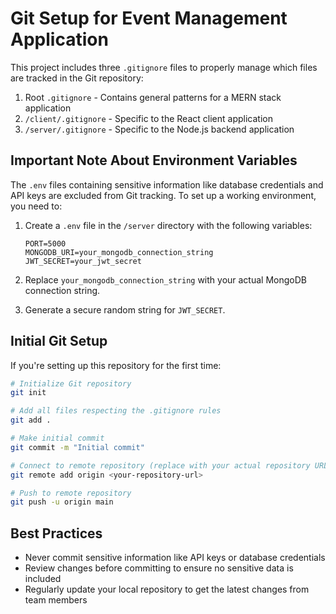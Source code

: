 # Git Setup for Event Management Application

This project includes three `.gitignore` files to properly manage which files are tracked in the Git repository:

1. Root `.gitignore` - Contains general patterns for a MERN stack application
2. `/client/.gitignore` - Specific to the React client application
3. `/server/.gitignore` - Specific to the Node.js backend application

## Important Note About Environment Variables

The `.env` files containing sensitive information like database credentials and API keys are excluded from Git tracking. To set up a working environment, you need to:

1. Create a `.env` file in the `/server` directory with the following variables:
   ```
   PORT=5000
   MONGODB_URI=your_mongodb_connection_string
   JWT_SECRET=your_jwt_secret
   ```

2. Replace `your_mongodb_connection_string` with your actual MongoDB connection string.
3. Generate a secure random string for `JWT_SECRET`.

## Initial Git Setup

If you're setting up this repository for the first time:

```bash
# Initialize Git repository
git init

# Add all files respecting the .gitignore rules
git add .

# Make initial commit
git commit -m "Initial commit"

# Connect to remote repository (replace with your actual repository URL)
git remote add origin <your-repository-url>

# Push to remote repository
git push -u origin main
```

## Best Practices

- Never commit sensitive information like API keys or database credentials
- Review changes before committing to ensure no sensitive data is included
- Regularly update your local repository to get the latest changes from team members 